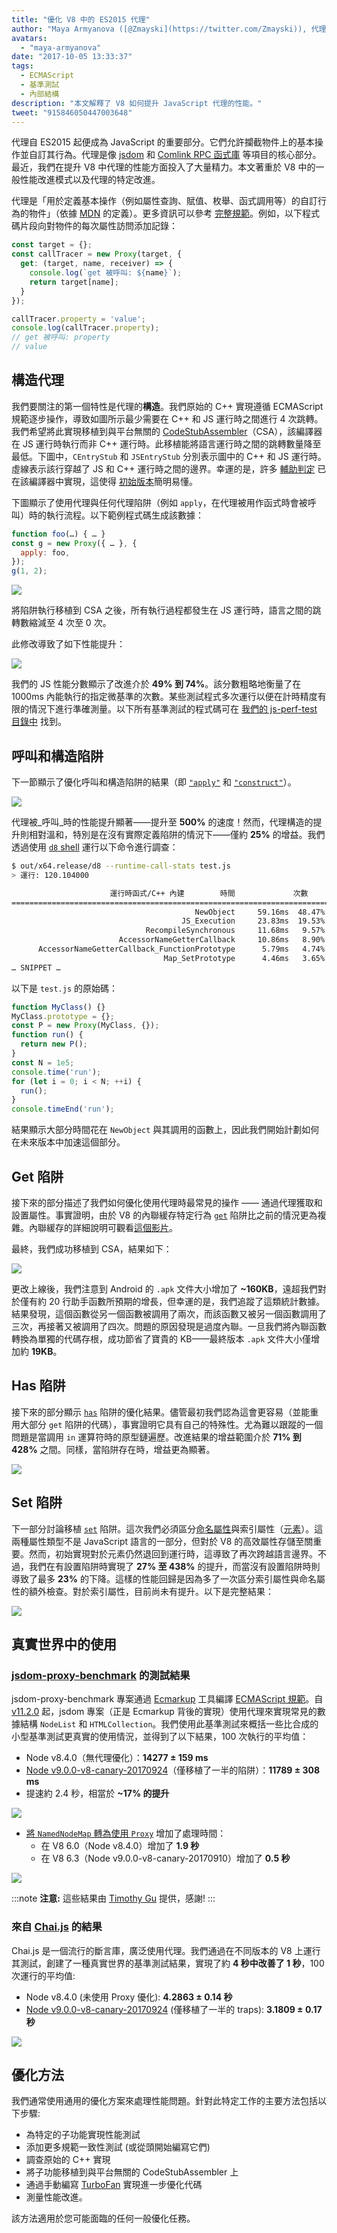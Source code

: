 ```yaml
---
title: "優化 V8 中的 ES2015 代理"
author: "Maya Armyanova ([@Zmayski](https://twitter.com/Zmayski)), 代理優化專家"
avatars: 
  - "maya-armyanova"
date: "2017-10-05 13:33:37"
tags: 
  - ECMAScript
  - 基準測試
  - 內部結構
description: "本文解釋了 V8 如何提升 JavaScript 代理的性能。"
tweet: "915846050447003648"
---
```

代理自 ES2015 起便成為 JavaScript 的重要部分。它們允許攔截物件上的基本操作並自訂其行為。代理是像 [jsdom](https://github.com/tmpvar/jsdom) 和 [Comlink RPC 函式庫](https://github.com/GoogleChrome/comlink) 等項目的核心部分。最近，我們在提升 V8 中代理的性能方面投入了大量精力。本文著重於 V8 中的一般性能改進模式以及代理的特定改進。

<!--truncate-->
代理是「用於定義基本操作（例如屬性查詢、賦值、枚舉、函式調用等）的自訂行為的物件」（依據 [MDN](https://developer.mozilla.org/en-US/docs/Web/JavaScript/Reference/Global_Objects/Proxy) 的定義）。更多資訊可以參考 [完整規範](https://tc39.es/ecma262/#sec-proxy-objects)。例如，以下程式碼片段向對物件的每次屬性訪問添加記錄：

```js
const target = {};
const callTracer = new Proxy(target, {
  get: (target, name, receiver) => {
    console.log(`get 被呼叫: ${name}`);
    return target[name];
  }
});

callTracer.property = 'value';
console.log(callTracer.property);
// get 被呼叫: property
// value
```

## 構造代理

我們要關注的第一個特性是代理的**構造**。我們原始的 C++ 實現遵循 ECMAScript 規範逐步操作，導致如圖所示最少需要在 C++ 和 JS 運行時之間進行 4 次跳轉。我們希望將此實現移植到與平台無關的 [CodeStubAssembler](/docs/csa-builtins)（CSA），該編譯器在 JS 運行時執行而非 C++ 運行時。此移植能將語言運行時之間的跳轉數量降至最低。下圖中，`CEntryStub` 和 `JSEntryStub` 分別表示圖中的 C++ 和 JS 運行時。虛線表示該行穿越了 JS 和 C++ 運行時之間的邊界。幸運的是，許多 [輔助判定](https://github.com/v8/v8/blob/4e5db9a6c859df7af95a92e7cf4e530faa49a765/src/code-stub-assembler.h) 已在該編譯器中實現，這使得 [初始版本](https://github.com/v8/v8/commit/f2af839b1938b55b4d32a2a1eb6704c49c8d877d#diff-ed49371933a938a7c9896878fd4e4919R97)簡明易懂。

下圖顯示了使用代理與任何代理陷阱（例如 `apply`，在代理被用作函式時會被呼叫）時的執行流程。以下範例程式碼生成該數據：

```js
function foo(…) { … }
const g = new Proxy({ … }, {
  apply: foo,
});
g(1, 2);
```

![](/_img/optimizing-proxies/0.png)

將陷阱執行移植到 CSA 之後，所有執行過程都發生在 JS 運行時，語言之間的跳轉數縮減至 4 次至 0 次。

此修改導致了如下性能提升：

![](/_img/optimizing-proxies/1.png)

我們的 JS 性能分數顯示了改進介於 **49% 到 74%**。該分數粗略地衡量了在 1000ms 內能執行的指定微基準的次數。某些測試程式多次運行以便在計時精度有限的情況下進行準確測量。以下所有基準測試的程式碼可在 [我們的 js-perf-test 目錄中](https://github.com/v8/v8/blob/5a5783e3bff9e5c1c773833fa502f14d9ddec7da/test/js-perf-test/Proxies/proxies.js) 找到。

## 呼叫和構造陷阱

下一節顯示了優化呼叫和構造陷阱的結果（即 [`"apply"`](https://developer.mozilla.org/en-US/docs/Web/JavaScript/Reference/Global_Objects/Proxy/handler/apply) 和 [`"construct"`](https://developer.mozilla.org/en-US/docs/Web/JavaScript/Reference/Global_Objects/Proxy/handler/construct)）。

![](/_img/optimizing-proxies/2.png)

代理被_呼叫_時的性能提升顯著——提升至 **500%** 的速度！然而，代理構造的提升則相對溫和，特別是在沒有實際定義陷阱的情況下——僅約 **25%** 的增益。我們透過使用 [`d8` shell](/docs/build) 運行以下命令進行調查：

```bash
$ out/x64.release/d8 --runtime-call-stats test.js
> 運行: 120.104000

                      運行時函式/C++ 內建        時間             次數
========================================================================================
                                         NewObject     59.16ms  48.47%    100000  24.94%
                                      JS_Execution     23.83ms  19.53%         1   0.00%
                              RecompileSynchronous     11.68ms   9.57%        20   0.00%
                        AccessorNameGetterCallback     10.86ms   8.90%    100000  24.94%
      AccessorNameGetterCallback_FunctionPrototype      5.79ms   4.74%    100000  24.94%
                                  Map_SetPrototype      4.46ms   3.65%    100203  25.00%
… SNIPPET …
```

以下是 `test.js` 的原始碼：

```js
function MyClass() {}
MyClass.prototype = {};
const P = new Proxy(MyClass, {});
function run() {
  return new P();
}
const N = 1e5;
console.time('run');
for (let i = 0; i < N; ++i) {
  run();
}
console.timeEnd('run');
```

結果顯示大部分時間花在 `NewObject` 與其調用的函數上，因此我們開始計劃如何在未來版本中加速這個部分。

## Get 陷阱

接下來的部分描述了我們如何優化使用代理時最常見的操作 —— 通過代理獲取和設置屬性。事實證明，由於 V8 的內聯緩存特定行為 [`get`](https://developer.mozilla.org/en-US/docs/Web/JavaScript/Reference/Global_Objects/Proxy/handler/get) 陷阱比之前的情況更為複雜。內聯緩存的詳細說明可觀看[這個影片](https://www.youtube.com/watch?v=u7zRSm8jzvA)。

最終，我們成功移植到 CSA，結果如下：

![](/_img/optimizing-proxies/3.png)

更改上線後，我們注意到 Android 的 `.apk` 文件大小增加了 **~160KB**，遠超我們對於僅有約 20 行助手函數所預期的增長，但幸運的是，我們追蹤了這類統計數據。結果發現，這個函數從另一個函數被調用了兩次，而該函數又被另一個函數調用了三次，再接著又被調用了四次。問題的原因發現是過度內聯。一旦我們將內聯函數轉換為單獨的代碼存根，成功節省了寶貴的 KB——最終版本 `.apk` 文件大小僅增加約 **19KB**。

## Has 陷阱

接下來的部分顯示 [`has`](https://developer.mozilla.org/en-US/docs/Web/JavaScript/Reference/Global_Objects/Proxy/handler/has) 陷阱的優化結果。儘管最初我們認為這會更容易（並能重用大部分 `get` 陷阱的代碼），事實證明它具有自己的特殊性。尤為難以跟蹤的一個問題是當調用 `in` 運算符時的原型鏈遍歷。改進結果的增益範圍介於 **71% 到 428%** 之間。同樣，當陷阱存在時，增益更為顯著。

![](/_img/optimizing-proxies/4.png)

## Set 陷阱

下一部分討論移植 [`set`](https://developer.mozilla.org/en-US/docs/Web/JavaScript/Reference/Global_Objects/Proxy/handler/set) 陷阱。這次我們必須區分[命名屬性](/blog/fast-properties)與索引屬性（[元素](/blog/elements-kinds)）。這兩種屬性類型不是 JavaScript 語言的一部分，但對於 V8 的高效屬性存儲至關重要。然而，初始實現對於元素仍然退回到運行時，這導致了再次跨越語言邊界。不過，我們在有設置陷阱時實現了 **27% 至 438%** 的提升，而當沒有設置陷阱時則導致了最多 **23%** 的下降。這樣的性能回歸是因為多了一次區分索引屬性與命名屬性的額外檢查。對於索引屬性，目前尚未有提升。以下是完整結果：

![](/_img/optimizing-proxies/5.png)

## 真實世界中的使用

### [jsdom-proxy-benchmark](https://github.com/domenic/jsdom-proxy-benchmark) 的測試結果

jsdom-proxy-benchmark 專案通過 [Ecmarkup](https://github.com/bterlson/ecmarkup) 工具編譯 [ECMAScript 規範](https://github.com/tc39/ecma262)。自 [v11.2.0](https://github.com/tmpvar/jsdom/blob/master/Changelog.md#1120) 起，jsdom 專案（正是 Ecmarkup 背後的實現）使用代理來實現常見的數據結構 `NodeList` 和 `HTMLCollection`。我們使用此基準測試來概括一些比合成的小型基準測試更真實的使用情況，並得到了以下結果，100 次執行的平均值：

- Node v8.4.0（無代理優化）：**14277 ± 159 ms**
- [Node v9.0.0-v8-canary-20170924](https://nodejs.org/download/v8-canary/v9.0.0-v8-canary20170924898da64843/node-v9.0.0-v8-canary20170924898da64843-linux-x64.tar.gz)（僅移植了一半的陷阱）：**11789 ± 308 ms**
- 提速約 2.4 秒，相當於 **~17% 的提升**

![](/_img/optimizing-proxies/6.png)

- [將 `NamedNodeMap` 轉為使用 `Proxy`](https://github.com/domenic/jsdom-proxy-benchmark/issues/1#issuecomment-329047990) 增加了處理時間：
    - 在 V8 6.0（Node v8.4.0）增加了 **1.9 秒**
    - 在 V8 6.3（Node v9.0.0-v8-canary-20170910）增加了 **0.5 秒**

![](/_img/optimizing-proxies/7.png)

:::note
**注意:** 這些結果由 [Timothy Gu](https://github.com/TimothyGu) 提供，感謝!
:::

### 來自 [Chai.js](https://chaijs.com/) 的結果

Chai.js 是一個流行的斷言庫，廣泛使用代理。我們通過在不同版本的 V8 上運行其測試，創建了一種真實世界的基準測試結果，實現了約 **4 秒中改善了 1 秒**，100 次運行的平均值:

- Node v8.4.0 (未使用 Proxy 優化): **4.2863 ± 0.14 秒**
- [Node v9.0.0-v8-canary-20170924](https://nodejs.org/download/v8-canary/v9.0.0-v8-canary20170924898da64843/node-v9.0.0-v8-canary20170924898da64843-linux-x64.tar.gz) (僅移植了一半的 traps): **3.1809 ± 0.17 秒**

![](/_img/optimizing-proxies/8.png)

## 優化方法

我們通常使用通用的優化方案來處理性能問題。針對此特定工作的主要方法包括以下步驟:

- 為特定的子功能實現性能測試
- 添加更多規範一致性測試 (或從頭開始編寫它們)
- 調查原始的 C++ 實現
- 將子功能移植到與平台無關的 CodeStubAssembler 上
- 通過手動編寫 [TurboFan](/docs/turbofan) 實現進一步優化代碼
- 測量性能改進。

該方法適用於您可能面臨的任何一般優化任務。
